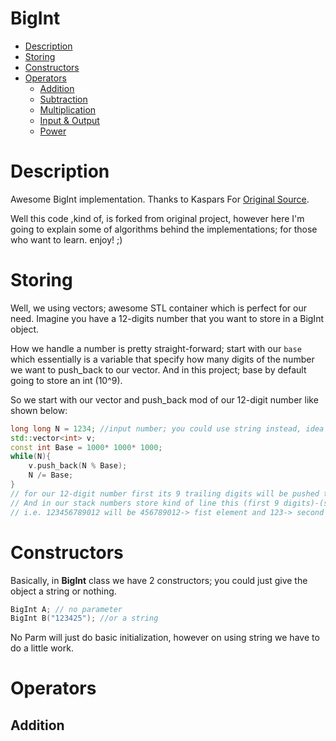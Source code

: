 # BigInt
* [Description](#description)   
* [Storing](#storing)
* [Constructors](#constructors)
* [Operators](#operators)
  * [Addition](#addition)
  * [Subtraction](#subtraction)
  * [Multiplication](#multiplication)
  * [Input & Output](#IO)
  * [Power](#pwr)


# Description
Awesome BigInt implementation. Thanks to Kaspars For [Original Source](https://github.com/kasparsklavins/bigint).

 Well this code ,kind of, is forked from original project, however here I'm going to explain some of algorithms behind the implementations; for those who want to learn. enjoy! ;) 
 
# Storing 
Well, we using vectors; awesome STL container which is perfect for our need. Imagine you have a 12-digits number that you want to store in a BigInt object. 

How we handle a number is pretty straight-forward; start with our `base` which essentially is a variable that specify how many digits of the number we want to push_back to our vector. And in this project; base by default going to store an int (10^9). 

So we start with our vector and push_back mod of our 12-digit number like shown below:
```C++
long long N = 1234; //input number; you could use string instead, idea won't change.
std::vector<int> v;
const int Base = 1000* 1000* 1000;
while(N){
    v.push_back(N % Base);
    N /= Base;
}
// for our 12-digit number first its 9 trailing digits will be pushed then rest 3.
// And in our stack numbers store kind of line this (first 9 digits)-(second 9 digits) -... so forth.
// i.e. 123456789012 will be 456789012-> fist element and 123-> second element.
```
# Constructors
Basically, in **BigInt** class we have 2 constructors; you could just give the object a string or nothing. 
```C++
BigInt A; // no parameter
BigInt B("123425"); //or a string
```
No Parm will just do basic initialization, however on using string we have to do a little work.

# Operators
## Addition
